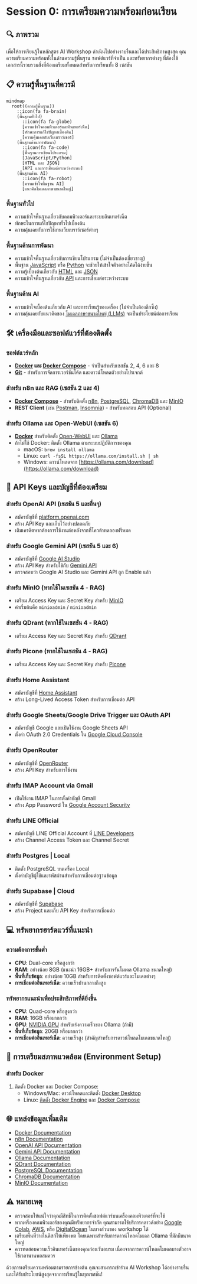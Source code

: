 # Session 0: การเตรียมความพร้อมก่อนเรียน

## 🔍 ภาพรวม

เพื่อให้การเรียนรู้ในหลักสูตร AI Workshop ดำเนินไปอย่างราบรื่นและได้ประสิทธิภาพสูงสุด คุณควรเตรียมความพร้อมทั้งในด้านความรู้พื้นฐาน ซอฟต์แวร์ที่จำเป็น และทรัพยากรต่างๆ ที่ต้องใช้ เอกสารนี้รวบรวมสิ่งที่ต้องเตรียมทั้งหมดสำหรับการเรียนทั้ง 8 เซสชัน



## 📋 ความรู้พื้นฐานที่ควรมี

```mermaid
mindmap
  root((ความรู้พื้นฐาน))
    ::icon(fa fa-brain)
    (พื้นฐานทั่วไป)
      ::icon(fa fa-globe)
      [ความเข้าใจคอมพิวเตอร์และอินเทอร์เน็ต]
      [ทักษะการแก้ไขปัญหาเบื้องต้น]
      [ความคุ้นเคยกับเว็บเบราว์เซอร์]
    (พื้นฐานด้านการพัฒนา)
      ::icon(fa fa-code)
      [พื้นฐานการเขียนโปรแกรม]
      [JavaScript/Python]
      [HTML และ JSON]
      [API และการเชื่อมต่อระหว่างระบบ]
    (พื้นฐานด้าน AI)
      ::icon(fa fa-robot)
      [ความเข้าใจพื้นฐาน AI]
      [แนวคิดโมเดลภาษาขนาดใหญ่]
```

### พื้นฐานทั่วไป
- ความเข้าใจพื้นฐานเกี่ยวกับคอมพิวเตอร์และระบบอินเทอร์เน็ต
- ทักษะในการแก้ไขปัญหาทั่วไปเบื้องต้น
- ความคุ้นเคยกับการใช้งานเว็บเบราว์เซอร์ต่างๆ

### พื้นฐานด้านการพัฒนา
- ความเข้าใจพื้นฐานเกี่ยวกับการเขียนโปรแกรม (ไม่จำเป็นต้องเชี่ยวชาญ)
- พื้นฐาน [JavaScript](https://developer.mozilla.org/en-US/docs/Web/JavaScript) หรือ [Python](https://www.python.org/) จะช่วยให้เข้าใจตัวอย่างโค้ดได้ง่ายขึ้น
- ความรู้เบื้องต้นเกี่ยวกับ [HTML](https://developer.mozilla.org/en-US/docs/Web/HTML) และ [JSON](https://developer.mozilla.org/en-US/docs/Web/JavaScript/Reference/Global_Objects/JSON)
- ความเข้าใจพื้นฐานเกี่ยวกับ [API](https://www.redhat.com/en/topics/api/what-are-application-programming-interfaces) และการเชื่อมต่อระหว่างระบบ

### พื้นฐานด้าน AI
- ความเข้าใจเบื้องต้นเกี่ยวกับ AI และการเรียนรู้ของเครื่อง (ไม่จำเป็นต้องลึกซึ้ง)
- ความคุ้นเคยกับแนวคิดของ [โมเดลภาษาขนาดใหญ่ (LLMs)](https://en.wikipedia.org/wiki/Large_language_model) จะเป็นประโยชน์ต่อการเรียน

## 🛠️ เครื่องมือและซอฟต์แวร์ที่ต้องติดตั้ง

### ซอฟต์แวร์หลัก
- **[Docker](https://www.docker.com/) และ [Docker Compose](https://docs.docker.com/compose/)** - จำเป็นสำหรับเซสชัน 2, 4, 6 และ 8
- **[Git](https://git-scm.com/)** - สำหรับการจัดการเวอร์ชันโค้ด และดาวน์โหลดตัวอย่างโปรเจกต์

### สำหรับ n8n และ RAG (เซสชัน 2 และ 4)
- **[Docker Compose](https://docs.docker.com/compose/)** - สำหรับติดตั้ง [n8n](https://n8n.io/), [PostgreSQL](https://www.postgresql.org/), [ChromaDB](https://www.trychroma.com/) และ [MinIO](https://min.io/)
- **REST Client** (เช่น [Postman](https://www.postman.com/), [Insomnia](https://insomnia.rest/)) - สำหรับทดสอบ API (Optional)

### สำหรับ Ollama และ Open-WebUI (เซสชัน 6)
- **[Docker](https://www.docker.com/)** สำหรับติดตั้ง [Open-WebUI](https://github.com/open-webui/open-webui) และ [Ollama](https://ollama.ai/)
- ถ้าไม่ใช้ Docker: ติดตั้ง Ollama ตามระบบปฏิบัติการของคุณ
  - macOS: `brew install ollama`
  - Linux: `curl -fsSL https://ollama.com/install.sh | sh`
  - Windows: ดาวน์โหลดจาก [https://ollama.com/download](https://ollama.com/download)


## 🔑 API Keys และบัญชีที่ต้องเตรียม

### สำหรับ OpenAI API (เซสชัน 5 และอื่นๆ)
- สมัครบัญชีที่ [platform.openai.com](https://platform.openai.com)
- สร้าง API Key และเก็บไว้อย่างปลอดภัย
- เติมเครดิตหากต้องการใช้งานต่อหลังจากที่โควต้าทดลองฟรีหมด

### สำหรับ Google Gemini API (เซสชัน 5 และ 6)
- สมัครบัญชีที่ [Google AI Studio](https://aistudio.google.com/)
- สร้าง API Key สำหรับใช้กับ [Gemini API](https://ai.google.dev/)
- ตรวจสอบว่า Google AI Studio และ Gemini API ถูก Enable แล้ว

### สำหรับ MinIO (หากใช้ในเซสชัน 4 - RAG)
- เตรียม Access Key และ Secret Key สำหรับ [MinIO](https://min.io/)
- ค่าเริ่มต้นคือ `minioadmin` / `minioadmin`

### สำหรับ QDrant (หากใช้ในเซสชัน 4 - RAG)
- เตรียม Access Key และ Secret Key สำหรับ [QDrant](https://qdrant.tech)

### สำหรับ Picone (หากใช้ในเซสชัน 4 - RAG)
- เตรียม Access Key และ Secret Key สำหรับ [Picone](https://www.pinecone.io)

### สำหรับ Home Assistant
- สมัครบัญชีที่ [Home Assistant](https://www.home-assistant.io/)
- สร้าง Long-Lived Access Token สำหรับการเชื่อมต่อ API

### สำหรับ Google Sheets/Google Drive Trigger และ OAuth API
- สมัครบัญชี Google และเปิดใช้งาน Google Sheets API
- ตั้งค่า OAuth 2.0 Credentials ใน [Google Cloud Console](https://console.cloud.google.com/)

### สำหรับ OpenRouter
- สมัครบัญชีที่ [OpenRouter](https://openrouter.ai/)
- สร้าง API Key สำหรับการใช้งาน

### สำหรับ IMAP Account via Gmail
- เปิดใช้งาน IMAP ในการตั้งค่าบัญชี Gmail
- สร้าง App Password ใน [Google Account Security](https://myaccount.google.com/security)

### สำหรับ LINE Official
- สมัครบัญชี LINE Official Account ที่ [LINE Developers](https://developers.line.biz/)
- สร้าง Channel Access Token และ Channel Secret

### สำหรับ Postgres | Local
- ติดตั้ง PostgreSQL บนเครื่อง Local
- ตั้งค่าบัญชีผู้ใช้และรหัสผ่านสำหรับการเชื่อมต่อฐานข้อมูล

### สำหรับ Supabase | Cloud
- สมัครบัญชีที่ [Supabase](https://supabase.com/)
- สร้าง Project และเก็บ API Key สำหรับการเชื่อมต่อ

## 💻 ทรัพยากรฮาร์ดแวร์ที่แนะนำ

### ความต้องการขั้นต่ำ
- **CPU**: Dual-core หรือสูงกว่า
- **RAM**: อย่างน้อย 8GB (แนะนำ 16GB+ สำหรับการรันโมเดล Ollama ขนาดใหญ่)
- **พื้นที่เก็บข้อมูล**: อย่างน้อย 10GB สำหรับการติดตั้งซอฟต์แวร์และโมเดลต่างๆ
- **การเชื่อมต่ออินเทอร์เน็ต**: ความเร็วปานกลางถึงสูง

### ทรัพยากรแนะนำเพื่อประสิทธิภาพที่ดียิ่งขึ้น
- **CPU**: Quad-core หรือสูงกว่า
- **RAM**: 16GB หรือมากกว่า
- **GPU**: [NVIDIA GPU](https://www.nvidia.com/en-us/gpu/) สำหรับเร่งความเร็วของ Ollama (ถ้ามี)
- **พื้นที่เก็บข้อมูล**: 20GB หรือมากกว่า
- **การเชื่อมต่ออินเทอร์เน็ต**: ความเร็วสูง (สำคัญสำหรับการดาวน์โหลดโมเดลขนาดใหญ่)


## 📌 การเตรียมสภาพแวดล้อม (Environment Setup)

### สำหรับ Docker
1. ติดตั้ง Docker และ Docker Compose:
   - Windows/Mac: ดาวน์โหลดและติดตั้ง [Docker Desktop](https://www.docker.com/products/docker-desktop)
   - Linux: [ติดตั้ง Docker Engine](https://docs.docker.com/engine/install/) และ [Docker Compose](https://docs.docker.com/compose/install/)



## 🌐 แหล่งข้อมูลเพิ่มเติม

- [Docker Documentation](https://docs.docker.com/)
- [n8n Documentation](https://docs.n8n.io/)
- [OpenAI API Documentation](https://platform.openai.com/docs/)
- [Gemini API Documentation](https://ai.google.dev/docs)
- [Ollama Documentation](https://ollama.com)
- [QDrant Documentation](https://qdrant.tech/documentation/)
- [PostgreSQL Documentation](https://www.postgresql.org/docs/)
- [ChromaDB Documentation](https://www.trychroma.com/docs/)
- [MinIO Documentation](https://min.io/docs/minio/linux/index.html)


## ⚠️ หมายเหตุ

- ตรวจสอบให้แน่ใจว่าคุณมีสิทธิ์ในการติดตั้งซอฟต์แวร์บนเครื่องคอมพิวเตอร์ที่จะใช้
- หากเครื่องคอมพิวเตอร์ของคุณมีทรัพยากรจำกัด คุณสามารถใช้บริการคลาวด์อย่าง [Google Colab](https://colab.research.google.com/), [AWS](https://aws.amazon.com/), หรือ [DigitalOcean](https://www.digitalocean.com/) ในบางส่วนของ workshop ได้
- เตรียมพื้นที่ว่างในดิสก์ให้เพียงพอ โดยเฉพาะสำหรับการดาวน์โหลดโมเดล Ollama ที่มักมีขนาดใหญ่
- ควรทดสอบความเร็วอินเทอร์เน็ตของคุณก่อนวันอบรม เนื่องจากการดาวน์โหลดโมเดลบางตัวอาจใช้เวลานานพอสมควร

ด้วยการเตรียมความพร้อมตามรายการข้างต้น คุณจะสามารถเข้าร่วม AI Workshop ได้อย่างราบรื่นและได้รับประโยชน์สูงสุดจากการเรียนรู้ในทุกเซสชัน!

